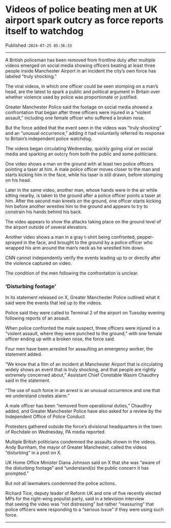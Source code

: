 # Videos of police beating men at UK airport spark outcry as force reports itself to watchdog

Published :`2024-07-25 05:36:33`

---

A British policeman has been removed from frontline duty after multiple videos emerged on social media showing officers beating at least three people inside Manchester Airport in an incident the city’s own force has labeled “truly shocking.”

The viral videos, in which one officer could be seen stomping on a man’s head, are the latest to spark a public and political argument in Britain over whether violence used by police was proportionate or justified.

Greater Manchester Police said the footage on social media showed a confrontation that began after three officers were injured in a “violent assault,” including one female officer who suffered a broken nose.

But the force added that the event seen in the videos was “truly shocking” and an “unusual occurrence,” adding it had voluntarily referred its response to Britain’s independent police watchdog.

The videos began circulating Wednesday, quickly going viral on social media and sparking an outcry from both the public and some politicians.

One video shows a man on the ground with at least two police officers pointing a taser at him. A male police officer moves closer to the man and starts kicking him in the face, while his taser is still drawn, before stomping on his head.

Later in the same video, another man, whose hands were in the air while sitting nearby, is taken to the ground after a police officer points a taser at him. After the second man kneels on the ground, one officer starts kicking him before another wrestles him to the ground and appears to try to constrain his hands behind his back.

The video appears to show the attacks taking place on the ground level of the airport outside of several elevators.

Another video shows a man in a gray t-shirt being confronted, pepper-sprayed in the face, and brought to the ground by a police officer who wrapped his arm around the man’s neck as he wrestled him down.

CNN cannot independently verify the events leading up to or directly after the violence captured on video.

The condition of the men following the confrontation is unclear.

### ‘Disturbing footage’

In its statement released on X, Greater Manchester Police outlined what it said were the events that led up to the videos.

Police said they were called to Terminal 2 of the airport on Tuesday evening following reports of an assault.

When police confronted the male suspect, three officers were injured in a “violent assault, where they were punched to the ground,” with one female officer ending up with a broken nose, the force said.

Four men have been arrested for assaulting an emergency worker, the statement added.

“We know that a film of an incident at Manchester Airport that is circulating widely shows an event that is truly shocking, and that people are rightly extremely concerned about,” Assistant Chief Constable Wasim Chaudhry said in the statement.

“The use of such force in an arrest is an unusual occurrence and one that we understand creates alarm.”

A male officer has been “removed from operational duties,” Chaudhry added, and Greater Manchester Police have also asked for a review by the Independent Office of Police Conduct.

Protesters gathered outside the force’s divisional headquarters in the town of Rochdale on Wednesday, PA media reported.

Multiple British politicians condemned the assaults shown in the videos. Andy Burnham, the mayor of Greater Manchester, called the videos “disturbing” in a post on X.

UK Home Office Minister Diana Johnson said on X that she was “aware of the disturbing footage” and “understand(s) the public concern it has prompted.”

But not all lawmakers condemned the police actions.

Richard Tice, deputy leader of Reform UK and one of five recently elected MPs for the right-wing populist party, said in a television interview that seeing the video was “not distressing” but rather “reassuring” that police officers were responding to a “serious issue” if they were using such force.

---

